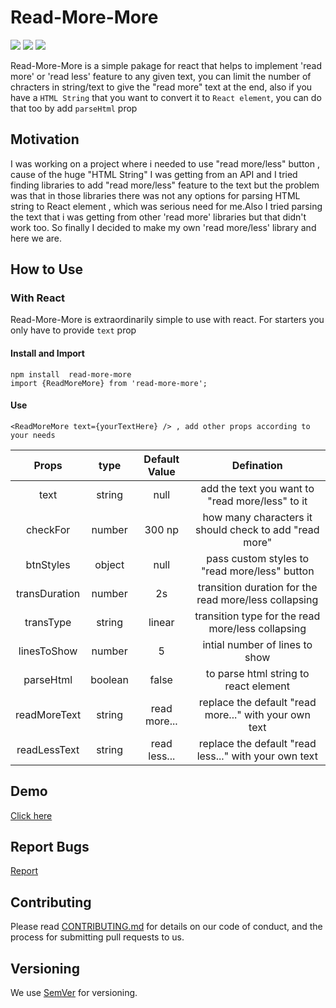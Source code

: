 # Read-More-More

<p>
<img src="https://img.shields.io/npm/v/read-more-more"/>
<img src="https://img.shields.io/badge/license-AGPL--3.0-green"/>
<img src="https://img.shields.io/bundlephobia/min/read-more-more"/>
</p>

Read-More-More is a simple pakage for react that helps to implement 'read more' or 'read less' feature to any given text, you can limit the number of chracters in string/text to give the "read more" text at the end, also if you have a `HTML String` that you want to convert it to `React element`, you can do that too by add `parseHtml` prop

## Motivation

I was working on a project where i needed to use "read more/less" button , cause of the huge "HTML String" I was getting from an API and I tried finding libraries to add "read more/less" feature to the text but the problem was that in those libraries there was not any options for parsing HTML string to React element , which was serious need for me.Also I tried parsing the text that i was getting from other 'read more' libraries but that didn't work too. So finally I decided to make my own 'read more/less' library and here we are.

## How to Use

### With React

Read-More-More is extraordinarily simple to use with react. For starters you only have to provide `text` prop

#### Install and Import

```
npm install  read-more-more
import {ReadMoreMore} from 'read-more-more';
```

#### Use

```
<ReadMoreMore text={yourTextHere} /> , add other props according to your needs
```

|     Props     |  type   | Default Value |                       Defination                       |
| :-----------: | :-----: | :-----------: | :----------------------------------------------------: |
|     text      | string  |     null      |    add the text you want to "read more/less" to it     |
|   checkFor    | number  |      300  np    | how many characters it should check to add "read more" |
|   btnStyles   | object  |     null      |     pass custom styles to "read more/less" button      |
| transDuration | number  |      2s       | transition duration for the read more/less collapsing  |
|   transType   | string  |    linear     |   transition type for the read more/less collapsing    |
|  linesToShow  | number  |       5       |             intial number of lines to show             |
|   parseHtml   | boolean |     false     |         to parse html string to react element          |
| readMoreText  | string  | read more...  | replace the default "read more..." with your own text  |
| readLessText  | string  | read less...  | replace the default "read less..." with your own text  |

## Demo

[Click here](https://codesandbox.io/s/xenodochial-zhukovsky-hkdr4?file=/src/App.js)

## Report Bugs

[Report](https://github.com/the-wrong-guy/read-more-more/issues)

## Contributing

Please read [CONTRIBUTING.md](https://github.com/the-wrong-guy/read-more-more/blob/master/CONTRIBUTING.md) for details on our code of conduct, and the process for submitting pull requests to us.

## Versioning

We use [SemVer](http://semver.org/) for versioning.
